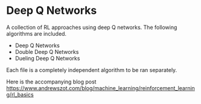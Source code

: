 # Deep Q Networks

A collection of RL approaches using deep Q networks. The following algorithms are included.
- Deep Q Networks
- Double Deep Q Networks
- Dueling Deep Q Networks 

Each file is a completely independent algorithm to be ran separately. 

Here is the accompanying blog post https://www.andrewszot.com/blog/machine_learning/reinforcement_learning/rl_basics


